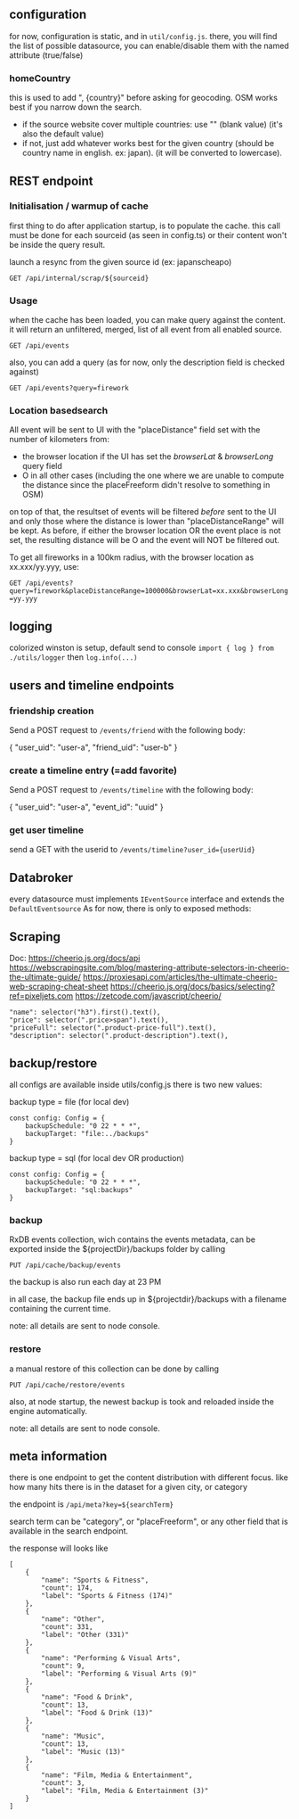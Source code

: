 ## configuration

for now, configuration is static, and in ```util/config.js```.
there, you will find the list of possible datasource, you can enable/disable them with the named attribute (true/false)

### homeCountry

this is used to add ", {country}" before asking for geocoding. OSM works best if you narrow down the search.
- if the source website cover multiple countries: use "" (blank value) (it's also the default value)
- if not, just add whatever works best for the given country (should be country name in english. ex: japan). (it will be converted to lowercase).

## REST endpoint

### Initialisation / warmup of cache

first thing to do after application startup, is to populate the cache.
this call must be done for each sourceid (as seen in config.ts) or their content
won't be inside the query result.

launch a resync from the given source id (ex: japanscheapo)

```GET /api/internal/scrap/${sourceid}```

### Usage

when the cache has been loaded, you can make query against the content.
it will return an unfiltered, merged, list of all event from all enabled source.

```GET /api/events```

also, you can add a query (as for now, only the description field is checked against)

```GET /api/events?query=firework```

### Location basedsearch

All event will be sent to UI with the "placeDistance" field set with the number of kilometers from:
- the browser location if the UI has set the *browserLat* & *browserLong* query field
- O in all other cases (including the one where we are unable to compute the
distance since the placeFreeform didn't resolve to something in OSM)

on top of that, the resultset of events will be filtered *before* sent to the UI 
and only those where the distance is lower than "placeDistanceRange" will be kept.
As before, if either the browser location OR the event place is not set,
the resulting distance will be O and the event will NOT be filtered out.

To get all fireworks in a 100km radius, with the browser location as xx.xxx/yy.yyy, use:

```GET /api/events?query=firework&placeDistanceRange=100000&browserLat=xx.xxx&browserLong=yy.yyy```

## logging

colorized winston is setup, default send to console 
`import { log } from ./utils/logger` then `log.info(...)`

## users and timeline endpoints

### friendship creation
Send a POST request to ```/events/friend``` with the following body:

{
  "user_uid": "user-a",
  "friend_uid": "user-b"
}

### create a timeline entry (=add favorite)
Send a POST request to ```/events/timeline``` with the following body:

{
  "user_uid": "user-a",
  "event_id": "uuid"
}

### get user timeline
send a GET with the userid to ```/events/timeline?user_id={userUid}```

## Databroker

every datasource must implements ```IEventSource``` interface and extends the ```DefaultEventsource```
As for now, there is only to exposed methods:


## Scraping

Doc: https://cheerio.js.org/docs/api
https://webscrapingsite.com/blog/mastering-attribute-selectors-in-cheerio-the-ultimate-guide/
https://proxiesapi.com/articles/the-ultimate-cheerio-web-scraping-cheat-sheet
https://cheerio.js.org/docs/basics/selecting?ref=pixeljets.com
https://zetcode.com/javascript/cheerio/

    "name": selector("h3").first().text(),    
    "price": selector(".price>span").text(),    
    "priceFull": selector(".product-price-full").text(),    
    "description": selector(".product-description").text(),  

## backup/restore

all configs are available inside utils/config.js
there is two new values:

backup type = file (for local dev)
```
const config: Config = {
    backupSchedule: "0 22 * * *",
    backupTarget: "file:../backups"
}
```

backup type = sql (for local dev OR production)
```
const config: Config = {
    backupSchedule: "0 22 * * *",
    backupTarget: "sql:backups"
}
```

### backup

RxDB events collection, wich contains the events metadata, can be exported inside the ${projectDir}/backups folder by calling

```PUT /api/cache/backup/events```

the backup is also run each day at 23 PM

in all case, the backup file ends up in ${projectdir}/backups with a filename containing the current time.

note: all details are sent to node console.

### restore

a manual restore of this collection can be done by calling

```PUT /api/cache/restore/events```

also, at node startup, the newest backup is took and reloaded inside the engine automatically.

note: all details are sent to node console.


## meta information

there is one endpoint to get the content distribution with different focus.
like how many hits there is in the dataset for a given city, or category

the endpoint is ```/api/meta?key=${searchTerm}```

search term can be "category", or "placeFreeform", or any other field that is available in the search endpoint.

the response will looks like
```
[
    {
        "name": "Sports & Fitness",
        "count": 174,
        "label": "Sports & Fitness (174)"
    },
    {
        "name": "Other",
        "count": 331,
        "label": "Other (331)"
    },
    {
        "name": "Performing & Visual Arts",
        "count": 9,
        "label": "Performing & Visual Arts (9)"
    },
    {
        "name": "Food & Drink",
        "count": 13,
        "label": "Food & Drink (13)"
    },
    {
        "name": "Music",
        "count": 13,
        "label": "Music (13)"
    },
    {
        "name": "Film, Media & Entertainment",
        "count": 3,
        "label": "Film, Media & Entertainment (3)"
    }
]
```